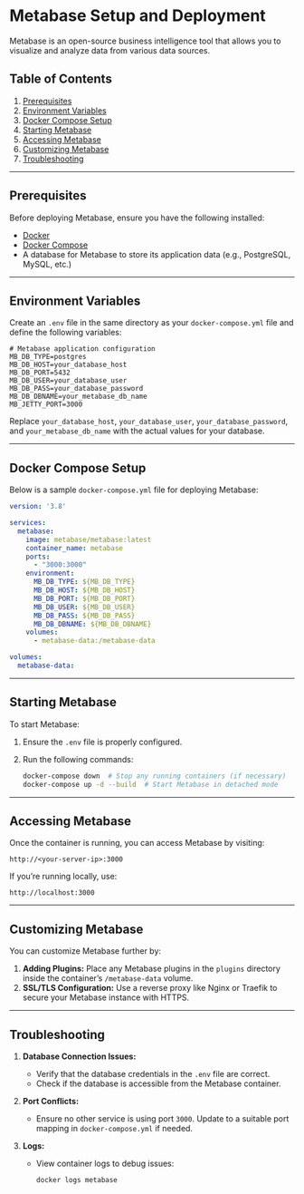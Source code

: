 # Metabase Setup and Deployment

Metabase is an open-source business intelligence tool that allows you to visualize and analyze data from various data sources.

## Table of Contents
1. [Prerequisites](#prerequisites)
2. [Environment Variables](#environment-variables)
3. [Docker Compose Setup](#docker-compose-setup)
4. [Starting Metabase](#starting-metabase)
5. [Accessing Metabase](#accessing-metabase)
6. [Customizing Metabase](#customizing-metabase)
7. [Troubleshooting](#troubleshooting)

---

## Prerequisites

Before deploying Metabase, ensure you have the following installed:

- [Docker](https://docs.docker.com/get-docker/)
- [Docker Compose](https://docs.docker.com/compose/install/)
- A database for Metabase to store its application data (e.g., PostgreSQL, MySQL, etc.)

---

## Environment Variables

Create an `.env` file in the same directory as your `docker-compose.yml` file and define the following variables:

```env
# Metabase application configuration
MB_DB_TYPE=postgres
MB_DB_HOST=your_database_host
MB_DB_PORT=5432
MB_DB_USER=your_database_user
MB_DB_PASS=your_database_password
MB_DB_DBNAME=your_metabase_db_name
MB_JETTY_PORT=3000
```

Replace `your_database_host`, `your_database_user`, `your_database_password`, and `your_metabase_db_name` with the actual values for your database.

---

## Docker Compose Setup

Below is a sample `docker-compose.yml` file for deploying Metabase:

```yaml
version: '3.8'

services:
  metabase:
    image: metabase/metabase:latest
    container_name: metabase
    ports:
      - "3000:3000"
    environment:
      MB_DB_TYPE: ${MB_DB_TYPE}
      MB_DB_HOST: ${MB_DB_HOST}
      MB_DB_PORT: ${MB_DB_PORT}
      MB_DB_USER: ${MB_DB_USER}
      MB_DB_PASS: ${MB_DB_PASS}
      MB_DB_DBNAME: ${MB_DB_DBNAME}
    volumes:
      - metabase-data:/metabase-data

volumes:
  metabase-data:
```

---

## Starting Metabase

To start Metabase:

1. Ensure the `.env` file is properly configured.
2. Run the following commands:

   ```bash
   docker-compose down  # Stop any running containers (if necessary)
   docker-compose up -d --build  # Start Metabase in detached mode
   ```

---

## Accessing Metabase

Once the container is running, you can access Metabase by visiting:

```
http://<your-server-ip>:3000
```

If you’re running locally, use:

```
http://localhost:3000
```

---

## Customizing Metabase

You can customize Metabase further by:

1. **Adding Plugins:** Place any Metabase plugins in the `plugins` directory inside the container’s `/metabase-data` volume.
2. **SSL/TLS Configuration:** Use a reverse proxy like Nginx or Traefik to secure your Metabase instance with HTTPS.

---

## Troubleshooting

1. **Database Connection Issues:**
   - Verify that the database credentials in the `.env` file are correct.
   - Check if the database is accessible from the Metabase container.

2. **Port Conflicts:**
   - Ensure no other service is using port `3000`. Update to a suitable port mapping in `docker-compose.yml` if needed.

3. **Logs:**
   - View container logs to debug issues:
     ```bash
     docker logs metabase
     ```
